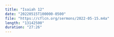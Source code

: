 ```yaml
---
title: "Isaiah 12"
date: "20220515T100000-0500"
file: "https://cflcn.org/sermons/2022-05-15.m4a"
length: "13142500"
duration: "27:26"
---
```

